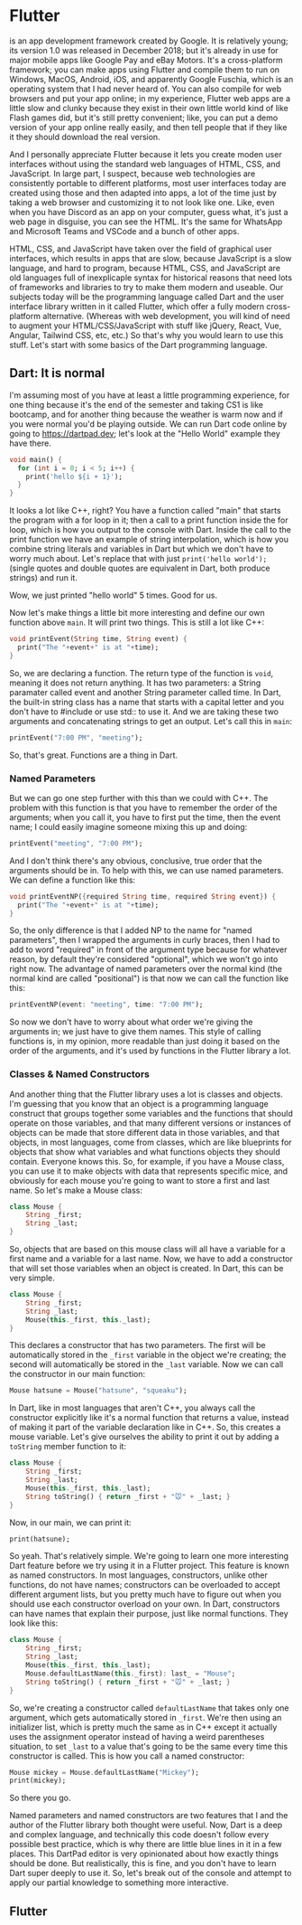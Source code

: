 # Flutter

is an app development framework created by Google. It is relatively young; its version 1.0 was released in December 2018; but it's already in use for major mobile apps like Google Pay and eBay Motors. It's a cross-platform framework; you can make apps using Flutter and compile them to run on Windows, MacOS, Android, iOS, and apparently Google Fuschia, which is an operating system that I had never heard of. You can also compile for web browsers and put your app online; in my experience, Flutter web apps are a little slow and clunky because they exist in their own little world kind of like Flash games did, but it's still pretty convenient; like, you can put a demo version of your app online really easily, and then tell people that if they like it they should download the real version.

And I personally appreciate Flutter because it lets you create moden user interfaces without using the standard web languages of HTML, CSS, and JavaScript. In large part, I suspect, because web technologies are consistently portable to different platforms, most user interfaces today are created using those and then adapted into apps, a lot of the time just by taking a web browser and customizing it to not look like one. Like, even when you have Discord as an app on your computer, guess what, it's just a web page in disguise, you can see the HTML. It's the same for WhatsApp and Microsoft Teams and VSCode and a bunch of other apps.

HTML, CSS, and JavaScript have taken over the field of graphical user interfaces, which results in apps that are slow, because JavaScript is a slow language, and hard to program, because HTML, CSS, and JavaScript are old languages full of inexplicaple syntax for historical reasons that need lots of frameworks and libraries to try to make them modern and useable. Our subjects today will be the programming language called Dart and the user interface library written in it called Flutter, which offer a fully modern cross-platform alternative. (Whereas with web development, you will kind of need to augment your HTML/CSS/JavaScript with stuff like jQuery, React, Vue, Angular, Tailwind CSS, etc, etc.) So that's why you would learn to use this stuff. Let's start with some basics of the Dart programming language.

## Dart: It is normal

I'm assuming most of you have at least a little programming experience, for one thing because it's the end of the semester and taking CS1 is like bootcamp, and for another thing because the weather is warm now and if you were normal you'd be playing outside. We can run Dart code online by going to https://dartpad.dev; let's look at the "Hello World" example they have there.

```dart
void main() {
  for (int i = 0; i < 5; i++) {
    print('hello ${i + 1}');
  }
}

```

It looks a lot like C++, right? You have a function called "main" that starts the program with a for loop in it; then a call to a print function inside the for loop, which is how you output to the console with Dart. Inside the call to the print function we have an example of string interpolation, which is how you combine string literals and variables in Dart but which we don't have to worry much about. Let's replace that with just `print('hello world');` (single quotes and double quotes are equivalent in Dart, both produce strings) and run it.

Wow, we just printed "hello world" 5 times. Good for us.

Now let's make things a little bit more interesting and define our own function above `main`. It will print two things. This is still a lot like C++:

```dart
void printEvent(String time, String event) {
  print("The "+event+" is at "+time);
}
```

So, we are declaring a function. The return type of the function is `void`, meaning it does not return anything. It has two parameters: a String paramater called event and another String parameter called time. In Dart, the built-in string class has a name that starts with a capital letter and you don't have to #include or use std:: to use it. And we are taking these two arguments and concatenating strings to get an output. Let's call this in `main`:

```dart
printEvent("7:00 PM", "meeting");
```

So, that's great. Functions are a thing in Dart.

### Named Parameters

But we can go one step further with this than we could with C++. The problem with this function is that you have to remember the order of the arguments; when you call it, you have to first put the time, then the event name; I could easily imagine someone mixing this up and doing:

```dart
printEvent("meeting", "7:00 PM");
```

And I don't think there's any obvious, conclusive, true order that the arguments should be in. To help with this, we can use named parameters. We can define a function like this:

```dart
void printEventNP({required String time, required String event}) {
  print("The "+event+" is at "+time);
}
```

So, the only difference is that I added NP to the name for "named parameters", then I wrapped the arguments in curly braces, then I had to add to word "required" in front of the argument type because for whatever reason, by default they're considered "optional", which we won't go into right now. The advantage of named parameters over the normal kind (the normal kind are called "positional") is that now we can call the function like this:

```dart
printEventNP(event: "meeting", time: "7:00 PM");
```

So now we don't have to worry about what order we're giving the arguments in; we just have to give them names. This style of calling functions is, in my opinion, more readable than just doing it based on the order of the arguments, and it's used by functions in the Flutter library a lot.

### Classes & Named Constructors

And another thing that the Flutter library uses a lot is classes and objects. I'm guessing that you know that an object is a programming language construct that groups together some variables and the functions that should operate on those variables, and that many different versions or instances of objects can be made that store different data in those variables, and that objects, in most languages, come from classes, which are like blueprints for objects that show what variables and what functions objects they should contain. Everyone knows this. So, for example, if you have a Mouse class, you can use it to make objects with data that represents specific mice, and obviously for each mouse you're going to want to store a first and last name. So let's make a Mouse class:

```dart
class Mouse {
    String _first;
    String _last;
}
```

So, objects that are based on this mouse class will all have a variable for a first name and a variable for a last name. Now, we have to add a constructor that will set those variables when an object is created. In Dart, this can be very simple.

```dart
class Mouse {
    String _first;
    String _last;
    Mouse(this._first, this._last);
}
```

This declares a constructor that has two parameters. The first will be automatically stored in the `_first` variable in the object we're creating; the second will automatically be stored in the `_last` variable. Now we can call the constructor in our main function:

```dart
Mouse hatsune = Mouse("hatsune", "squeaku");
```

In Dart, like in most languages that aren't C++, you always call the constructor explicitly like it's a normal function that returns a value, instead of making it part of the variable declaration like in C++. So, this creates a mouse variable. Let's give ourselves the ability to print it out by adding a `toString` member function to it:

```dart
class Mouse {
    String _first;
    String _last;
    Mouse(this._first, this._last);
    String toString() { return _first + "🐭" + _last; }
}
```

Now, in our main, we can print it:

```dart
print(hatsune);
```

So yeah. That's relatively simple. We're going to learn one more interesting Dart feature before we try using it in a Flutter project. This feature is known as named constructors. In most languages, constructors, unlike other functions, do not have names; constructors can be overloaded to accept different argument lists, but you pretty much have to figure out when you should use each constructor overload on your own. In Dart, constructors can have names that explain their purpose, just like normal functions. They look like this:

```dart
class Mouse {
    String _first;
    String _last;
    Mouse(this._first, this._last);
    Mouse.defaultLastName(this._first): last_ = "Mouse";
    String toString() { return _first + "🐭" + _last; }
}
```

So, we're creating a constructor called `defaultLastName` that takes only one argument, which gets automatically stored in `_first`. We're then using an initializer list, which is pretty much the same as in C++ except it actually uses the assignment operator instead of having a weird parentheses situation, to set `_last` to a value that's going to be the same every time this constructor is called. This is how you call a named constructor:

```dart
Mouse mickey = Mouse.defaultLastName("Mickey");
print(mickey);
```

So there you go.

Named parameters and named constructors are two features that I and the author of the Flutter library both thought were useful. Now, Dart is a deep and complex language, and technically this code doesn't follow every possible best practice, which is why there are little blue lines in it in a few places. This DartPad editor is very opinionated about how exactly things should be done. But realistically, this is fine, and you don't have to learn Dart super deeply to use it. So, let's break out of the console and attempt to apply our partial knowledge to something more interactive.

## Flutter
